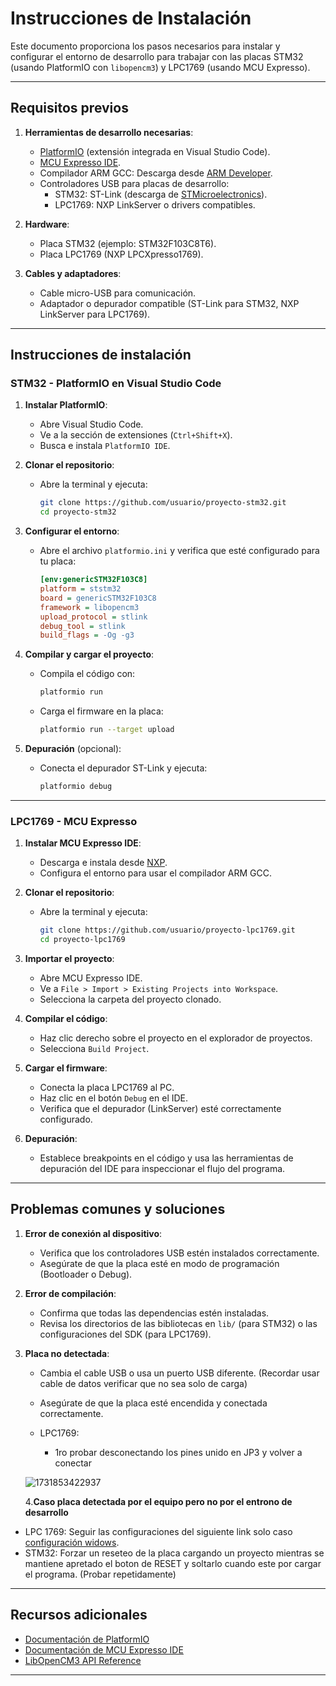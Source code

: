 # **Instrucciones de Instalación**

Este documento proporciona los pasos necesarios para instalar y configurar el entorno de desarrollo para trabajar con las placas STM32 (usando PlatformIO con `libopencm3`) y LPC1769 (usando MCU Expresso).

---

## **Requisitos previos**

1. **Herramientas de desarrollo necesarias**:

   - [PlatformIO](https://platformio.org/install/ide) (extensión integrada en Visual Studio Code).
   - [MCU Expresso IDE](https://www.nxp.com/mcuxpresso).
   - Compilador ARM GCC: Descarga desde [ARM Developer](https://developer.arm.com/Tools%20and%20Software/GNU%20Toolchain).
   - Controladores USB para placas de desarrollo:
     - STM32: ST-Link (descarga de [STMicroelectronics](https://www.st.com)).
     - LPC1769: NXP LinkServer o drivers compatibles.
2. **Hardware**:

   - Placa STM32 (ejemplo: STM32F103C8T6).
   - Placa LPC1769 (NXP LPCXpresso1769).
3. **Cables y adaptadores**:

   - Cable micro-USB para comunicación.
   - Adaptador o depurador compatible (ST-Link para STM32, NXP LinkServer para LPC1769).

---

## **Instrucciones de instalación**

### **STM32 - PlatformIO en Visual Studio Code**

1. **Instalar PlatformIO**:

   - Abre Visual Studio Code.
   - Ve a la sección de extensiones (`Ctrl+Shift+X`).
   - Busca e instala `PlatformIO IDE`.
2. **Clonar el repositorio**:

   - Abre la terminal y ejecuta:
     ```bash
     git clone https://github.com/usuario/proyecto-stm32.git
     cd proyecto-stm32
     ```
3. **Configurar el entorno**:

   - Abre el archivo `platformio.ini` y verifica que esté configurado para tu placa:
     ```ini
     [env:genericSTM32F103C8]
     platform = ststm32
     board = genericSTM32F103C8
     framework = libopencm3
     upload_protocol = stlink
     debug_tool = stlink
     build_flags = -Og -g3
     ```
4. **Compilar y cargar el proyecto**:

   - Compila el código con:
     ```bash
     platformio run
     ```
   - Carga el firmware en la placa:
     ```bash
     platformio run --target upload
     ```
5. **Depuración** (opcional):

   - Conecta el depurador ST-Link y ejecuta:
     ```bash
     platformio debug
     ```

---

### **LPC1769 - MCU Expresso**

1. **Instalar MCU Expresso IDE**:

   - Descarga e instala desde [NXP](https://www.nxp.com/mcuxpresso).
   - Configura el entorno para usar el compilador ARM GCC.
2. **Clonar el repositorio**:

   - Abre la terminal y ejecuta:
     ```bash
     git clone https://github.com/usuario/proyecto-lpc1769.git
     cd proyecto-lpc1769
     ```
3. **Importar el proyecto**:

   - Abre MCU Expresso IDE.
   - Ve a `File > Import > Existing Projects into Workspace`.
   - Selecciona la carpeta del proyecto clonado.
4. **Compilar el código**:

   - Haz clic derecho sobre el proyecto en el explorador de proyectos.
   - Selecciona `Build Project`.
5. **Cargar el firmware**:

   - Conecta la placa LPC1769 al PC.
   - Haz clic en el botón `Debug` en el IDE.
   - Verifica que el depurador (LinkServer) esté correctamente configurado.
6. **Depuración**:

   - Establece breakpoints en el código y usa las herramientas de depuración del IDE para inspeccionar el flujo del programa.

---

## **Problemas comunes y soluciones**

1. **Error de conexión al dispositivo**:

   - Verifica que los controladores USB estén instalados correctamente.
   - Asegúrate de que la placa esté en modo de programación (Bootloader o Debug).
2. **Error de compilación**:

   - Confirma que todas las dependencias estén instaladas.
   - Revisa los directorios de las bibliotecas en `lib/` (para STM32) o las configuraciones del SDK (para LPC1769).
3. **Placa no detectada**:

   - Cambia el cable USB o usa un puerto USB diferente. (Recordar usar cable de datos verificar que no sea solo de carga)
   - Asegúrate de que la placa esté encendida y conectada correctamente.
   - LPC1769:

     - 1ro probar desconectando los pines unido en JP3 y volver a conectar

    ![1731853422937](image/install/1731853422937.png) 

    4.**Caso placa detectada por el equipo pero no por el entrono de desarrollo**

* LPC 1769: Seguir las configuraciones del siguiente link solo caso [configuración widows](https://support.microsoft.com/es-es/windows/no-se-puede-cargar-un-controlador-en-este-dispositivo-8eea34e5-ff4b-16ec-870d-61a4a43b3dd5).
* STM32: Forzar un reseteo de la placa cargando un proyecto mientras se mantiene apretado el boton de RESET y soltarlo cuando este por cargar el programa. (Probar repetidamente)

---

## **Recursos adicionales**

- [Documentación de PlatformIO](https://docs.platformio.org/en/latest/)
- [Documentación de MCU Expresso IDE](https://www.nxp.com/design/software/development-software/mcuxpresso-ide:MCUXpresso-IDE)
- [LibOpenCM3 API Reference](https://libopencm3.org/)

---
